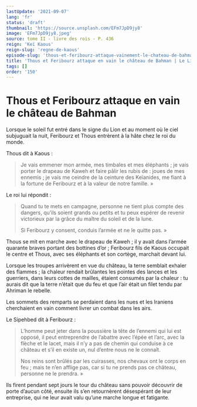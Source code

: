 ```yaml
---
lastUpdate: '2021-09-07'
lang: 'fr'
status: 'draft'
thumbnail: 'https://source.unsplash.com/EFm7JpD9jy8'
image: 'EFm7JpD9jy8.jpeg'
source: tome II - livre des rois - P. 436
reign: 'Keï Kaous'
reign-slug: 'regne-de-kaous'
episode-slug: 'thous-et-feribourz-attaque-vainement-le-chateau-de-bahman'
title: 'Thous et Feribourz attaque en vain le château de Bahman | Le Livre des Rois | Shâhnâmeh'
tags: []
order: '150'
---
```


<!-- LTeX: language=fr -->

# Thous et Feribourz attaque en vain le château de Bahman

Lorsque le soleil fut entré dans le signe du Lion et au moment où le ciel subjuguait la nuit, Feribourz et Thous entrèrent à la hâte chez le roi du monde.

Thous dit à Kaous :

> Je vais emmener mon armée, mes timbales et mes éléphants ; je vais porter le drapeau de Kaweh et faire pâlir les rubis de : joues de mes ennemis ; je vais me ceindre de la ceinture des Keïanides, me fiant à la fortune de Feribourz et à la valeur de notre famille. »

Le roi lui répondit :

> Quand tu te mets en campagne, personne ne tient plus compte des dangers, qu’ils soient grands ou petits et tu peux espérer de revenir victorieux par la grâce du maître du soleil et de la lune.
>
> Si Feribourz y consent, conduis l’armée et ne le quitte pas. »

Thous se mit en marche avec le drapeau de Kaweh ; il y avait dans l’armée quarante braves portant des bottines d’or ; Feribourz fils de Kaous occupait le centre et Thous, avec ses éléphants et son cortège, marchait devant lui.

Lorsque les troupes arrivèrent en vue du château, la terre semblait exhaler des flammes ; la chaleur rendait brûlantes les pointes des lances et les guerriers, dans leurs cottes de mailles, étaient consumés par la chaleur : tu aurais dit que la terre n’était que du feu et que l’air était un filet tendu par Ahriman le rebelle.

Les sommets des remparts se perdaient dans les nues et les Iraniens cherchaient en vain comment livrer un combat dans les airs.

Le Sipehbed dit à Feribourz :

> L’homme peut jeter dans la poussière la tête de l’ennemi qui lui est opposé, il peut entreprendre de l’abattre avec l’épée et l’arc, avec la flèche et le lacet, mais il n’y a pas de chemin qui conduise à ce château et s’il en existe un, nul d’entre nous ne le connaît.
>
> Nos reins sont brûlés par les cuirasses, nos chevaux ont le corps en feu ; mais te n’en afflige pas, car si tu ne prends pas ce château, personne ne le prendra. »

Ils firent pendant sept jours le tour du château sans pouvoir découvrir de porte d’aucun côté, ensuite ils s’en retournèrent désespérant de leur entreprise, qui ne leur avait valu qu’une marche longue et fatigante.
